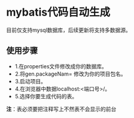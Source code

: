 # mybatis代码自动生成
目前仅支持mysql数据库，后续更新将支持多数据源。
## 使用步骤
* 1.在properties文件修改成你的数据库。
* 2.将gen.packageNam=  修改为你的项目包名。
* 3.启动项目。
* 4.在浏览器中数据localhost:<端口号>/。
* 5.选择你要生成代码的表。

**注**：表必须要把注释写上不然表不会显示的前台
